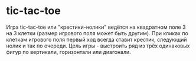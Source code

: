 # tic-tac-toe
Игра tic-tac-toe или "крестики-нолики" ведётся на квадратном поле 3 на 3 клетки (размер игрового поля может быть другим). При кликах по клеткам игрового поля первый ход всегда ставит крестик, следующий нолик и так по очереди. Цель игры - выстроить ряд из трёх одинаковых фигур по вертикали, горизонтали или диагонали.
